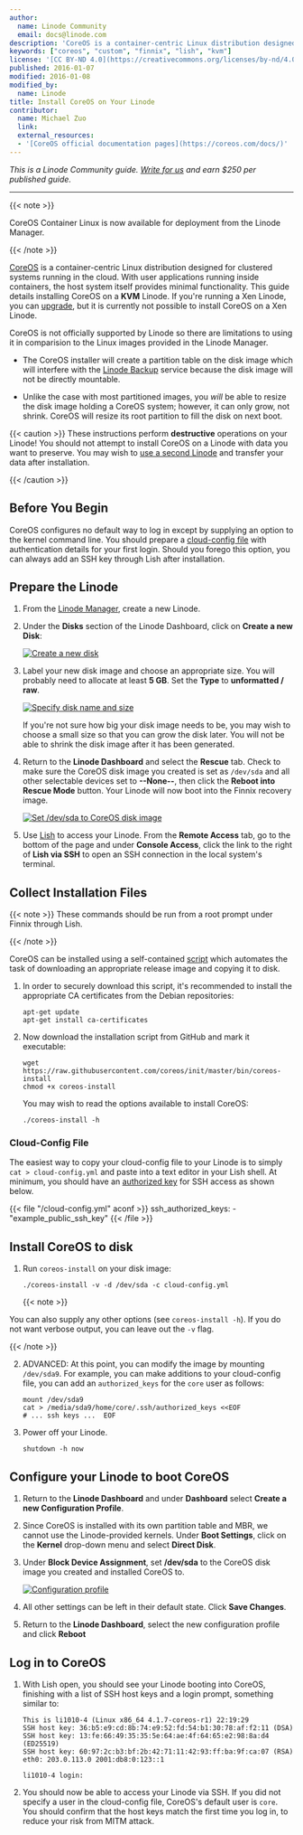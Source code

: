 ```yaml
---
author:
  name: Linode Community
  email: docs@linode.com
description: 'CoreOS is a container-centric Linux distribution designed for clustered systems running in the cloud. This guide details installing CoreOS on a KVM Linode.'
keywords: ["coreos", "custom", "finnix", "lish", "kvm"]
license: '[CC BY-ND 4.0](https://creativecommons.org/licenses/by-nd/4.0)'
published: 2016-01-07
modified: 2016-01-08
modified_by:
  name: Linode
title: Install CoreOS on Your Linode
contributor:
  name: Michael Zuo
  link:
  external_resources:
  - '[CoreOS official documentation pages](https://coreos.com/docs/)'
---
```


*This is a Linode Community guide. [Write for us](/docs/contribute) and earn $250 per published guide.*

<hr>

{{< note >}}

CoreOS Container Linux is now available for deployment from the Linode Manager.

{{< /note >}}

[CoreOS](https://coreos.com/) is a container-centric Linux distribution designed for clustered systems running in the cloud. With user applications running inside containers, the host system itself provides minimal functionality. This guide details installing CoreOS on a **KVM** Linode. If you're running a Xen Linode, you can [upgrade](/docs/platform/kvm#how-to-enable-kvm), but it is currently not possible to install CoreOS on a Xen Linode.

CoreOS is not officially supported by Linode so there are limitations to using it in comparision to the Linux images provided in the Linode Manager.

*   The CoreOS installer will create a partition table on the disk image which will interfere with the [Linode Backup](/docs/platform/backup-service) service because the disk image will not be directly mountable.

*   Unlike the case with most partitioned images, you *will* be able to resize the disk image holding a CoreOS system; however, it can only grow, not shrink. CoreOS will resize its root partition to fill the disk on next boot.

{{< caution >}}
These instructions perform **destructive** operations on your Linode! You should not attempt to install CoreOS on a Linode with data you want to preserve. You may wish to [use a second Linode](/docs/security/recovering-from-a-system-compromise#using-a-second-linode) and transfer your data after installation.

{{< /caution >}}

## Before You Begin

CoreOS configures no default way to log in except by supplying an option to the kernel command line. You should prepare a [cloud-config file](https://coreos.com/os/docs/latest/cloud-config.html) with authentication details for your first login. Should you forego this option, you can always add an SSH key through Lish after installation.


## Prepare the Linode

1. From the [Linode Manager](https://manager.linode.com/), create a new Linode.

2. Under the **Disks** section of the Linode Dashboard, click on **Create a new Disk**:

    [![Create a new disk](/docs/assets/custom-distro-new-disk_small.png)](/docs/assets/custom-distro-new-disk.png)

3. Label your new disk image and choose an appropriate size. You will probably need to allocate at least **5 GB**. Set the **Type** to **unformatted / raw**.
  
    [![Specify disk name and size](/docs/assets/coreos-disk-image-small.png)](/docs/assets/coreos-disk-image.png)

   If you're not sure how big your disk image needs to be, you may wish to choose a small size so that you can grow the disk later. You will not be able to shrink the disk image after it has been generated.

4. Return to the **Linode Dashboard** and select the **Rescue** tab. Check to make sure the CoreOS disk image you created is set as `/dev/sda` and all other selectable devices set to **--None--**, then click the **Reboot into Rescue Mode** button. Your Linode will now boot into the Finnix recovery image.

    [![Set /dev/sda to CoreOS disk image](/docs/assets/coreos-device-identifier-small.png)](/docs/assets/coreos-device-identifier.png)

5.  Use [Lish](/docs/networking/using-the-linode-shell-lish) to access your Linode. From the **Remote Access** tab, go to the bottom of the page and under **Console Access**, click the link to the right of **Lish via SSH** to open an SSH connection in the local system's terminal.

## Collect Installation Files

{{< note >}}
These commands should be run from a root prompt under Finnix through Lish.

{{< /note >}}

CoreOS can be installed using a self-contained [script](https://github.com/coreos/init/blob/master/bin/coreos-install) which automates the task of downloading an appropriate release image and copying it to disk.

1.  In order to securely download this script, it's recommended to install the appropriate CA certificates from the Debian repositories:

        apt-get update
        apt-get install ca-certificates

2.  Now download the installation script from GitHub and mark it executable:

        wget https://raw.githubusercontent.com/coreos/init/master/bin/coreos-install
        chmod +x coreos-install

    You may wish to read the options available to install CoreOS:

        ./coreos-install -h

### Cloud-Config File

The easiest way to copy your cloud-config file to your Linode is to simply `cat > cloud-config.yml` and paste into a text editor in your Lish shell. At minimum, you should have an [authorized key](https://coreos.com/os/docs/latest/cloud-config.html#ssh_authorized_keys) for SSH access as shown below.

{{< file "/cloud-config.yml" aconf >}}
ssh_authorized_keys:
      - "example_public_ssh_key"
{{< /file >}}


## Install CoreOS to disk

1.  Run `coreos-install` on your disk image:

        ./coreos-install -v -d /dev/sda -c cloud-config.yml

    {{< note >}}

You can also supply any other options (see `coreos-install -h`). If you do not want verbose output, you can leave out the `-v` flag.

{{< /note >}}

2.  ADVANCED: At this point, you can modify the image by mounting `/dev/sda9`. For example, you can make additions to your cloud-config file, you can add an `authorized_keys` for the `core` user as follows:

        mount /dev/sda9
        cat > /media/sda9/home/core/.ssh/authorized_keys <<EOF
        # ... ssh keys ...  EOF

3.  Power off your Linode.

        shutdown -h now

## Configure your Linode to boot CoreOS

1.  Return to the **Linode Dashboard** and under **Dashboard** select **Create a new Configuration Profile**.

2.  Since CoreOS is installed with its own partition table and MBR, we cannot use the Linode-provided kernels. Under **Boot Settings**, click on the **Kernel** drop-down menu and select **Direct Disk**.

3.  Under **Block Device Assignment**, set **/dev/sda** to the CoreOS disk image you created and installed CoreOS to.

    [![Configuration profile](/docs/assets/coreos-config-profile.png)](/docs/assets/coreos-config-profile.png)

4.  All other settings can be left in their default state. Click **Save Changes**.

5.  Return to the **Linode Dashboard**, select the new configuration profile and click **Reboot**

## Log in to CoreOS

1.  With Lish open, you should see your Linode booting into CoreOS, finishing with a list of SSH host keys and a login prompt, something similar to:

        This is li1010-4 (Linux x86_64 4.1.7-coreos-r1) 22:19:29
        SSH host key: 36:b5:e9:cd:8b:74:e9:52:fd:54:b1:30:78:af:f2:11 (DSA)
        SSH host key: 13:fe:66:49:35:35:5e:64:ae:4f:64:65:e2:98:8a:d4 (ED25519)
        SSH host key: 60:97:2c:b3:bf:2b:42:71:11:42:93:ff:ba:9f:ca:07 (RSA)
        eth0: 203.0.113.0 2001:db8:0:123::1

        li1010-4 login: 

2.  You should now be able to access your Linode via SSH. If you did not specify a user in the cloud-config file, CoreOS's default user is `core`. You should confirm that the host keys match the first time you log in, to reduce your risk from MITM attack.